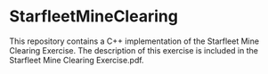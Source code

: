 # StarfleetMineClearing
This repository contains a C++ implementation of the Starfleet Mine Clearing Exercise. The description of this exercise is included in the Starfleet Mine Clearing Exercise.pdf.


